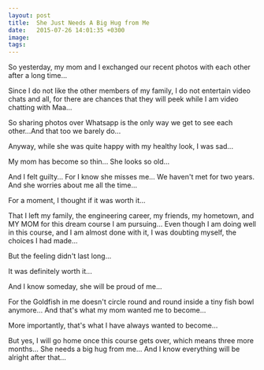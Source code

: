 ```yaml
---
layout: post
title:  She Just Needs A Big Hug from Me
date:   2015-07-26 14:01:35 +0300
image:  
tags:   
---
```


So yesterday, my mom and I exchanged our recent photos with each other after a long time...

Since I do not like the other members of my family, I do not entertain video chats and all, for there are chances that they will peek while I am video chatting with Maa...

So sharing photos over Whatsapp is the only way we get to see each other...And that too we barely do...

Anyway, while she was quite happy with my healthy look, I was sad...

My mom has become so thin... She looks so old...

And I felt guilty... For I know she misses me... We haven't met for two years. And she worries about me all the time...

For a moment, I thought if it was worth it...

That I left my family, the engineering career, my friends, my hometown, and MY MOM for this dream course I am pursuing... Even though I am doing well in this course, and I am almost done with it, I was doubting myself, the choices I had made...

But the feeling didn't last long...

It was definitely worth it...

And I know someday, she will be proud of me...

For the Goldfish in me doesn't circle round and round inside a tiny fish bowl anymore... And that's what my mom wanted me to become...

More importantly, that's what I have always wanted to become...

But yes, I will go home once this course gets over, which means three more months... She needs a big hug from me... And I know everything will be alright after that...
